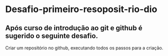 # Desafio-primeiro-resoposit-rio-dio

## Após curso de introdução ao git e github é sugerido o seguinte desafio.
Criar um repositório no github, executando todos os passos para a criação.
